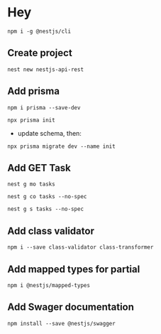 # Hey

```
npm i -g @nestjs/cli
```

## Create project

```
nest new nestjs-api-rest
```

## Add prisma

```
npm i prisma --save-dev
```

```
npx prisma init
```

- update schema, then:

```
npx prisma migrate dev --name init
```

## Add GET Task

```
nest g mo tasks
```

```
nest g co tasks --no-spec
```

```
nest g s tasks --no-spec
```

## Add class validator

```
npm i --save class-validator class-transformer
```

## Add mapped types for partial

```
npm i @nestjs/mapped-types
```

## Add Swager documentation

```
npm install --save @nestjs/swagger
```
